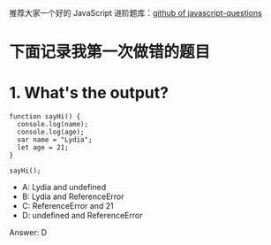 推荐大家一个好的 JavaScript 进阶题库：[github of javascript-questions](https://github.com/lydiahallie/javascript-questions)

# 下面记录我第一次做错的题目

# 1. What's the output?

```
function sayHi() {
  console.log(name);
  console.log(age);
  var name = "Lydia";
  let age = 21;
}

sayHi();
```

- A: Lydia and undefined
- B: Lydia and ReferenceError
- C: ReferenceError and 21
- D: undefined and ReferenceError

Answer: D
